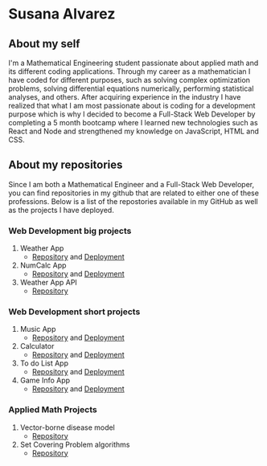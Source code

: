 # Susana Alvarez
## About my self
I'm a Mathematical Engineering student passionate about applied math and its different coding applications. Through my career as a mathematician I have coded for different purposes, such as solving complex optimization problems, solving differential equations numerically, performing statistical analyses, and others. After acquiring experience in the industry I have realized that what I am most passionate about is coding for a development purpose which is why I decided to become a Full-Stack Web Developer by completing a 5 month bootcamp where I learned new technologies such as React and Node and strengthened my knowledge on JavaScript, HTML and CSS.

## About my repositories
Since I am both a Mathematical Engineer and a Full-Stack Web Developer, you can find repositories in my github that are related to either one of these professions. Below is a list of the repostories available in my GitHub as well as the projects I have deployed.

### Web Development big projects
1.  Weather App
    * [Repository](https://github.com/SusanaAlvarezZuluaga/weather-app-final) and [Deployment](https://susanaalvarezzuluaga.github.io/weather-app-final)
2.  NumCalc App
    * [Repository](https://github.com/SusanaAlvarezZuluaga/num-calc) and [Deployment](https://susanaalvarezzuluaga.github.io/num-calc)
3.  Weather App API
    * [Repository](https://github.com/SusanaAlvarezZuluaga/weather-app-api)

### Web Development short projects
1.  Music App
    * [Repository](https://github.com/SusanaAlvarezZuluaga/music-app) and [Deployment](https://susanaalvarezzuluaga.github.io/music-app/)
2.  Calculator
    * [Repository](https://github.com/SusanaAlvarezZuluaga/myCalculator) and [Deployment](https://susanaalvarezzuluaga.github.io/myCalculator)
3.  To do List App
    * [Repository](https://github.com/SusanaAlvarezZuluaga/to-do-list-app) and [Deployment](https://susanaalvarezzuluaga.github.io/to-do-list-app)
4.  Game Info App
    * [Repository](https://github.com/SusanaAlvarezZuluaga/game-app) and [Deployment](https://susanaalvarezzuluaga.github.io/game-app)

### Applied Math Projects
1. Vector-borne disease model
    * [Repository](https://github.com/SusanaAlvarezZuluaga/vector-borne-diseases-abms)
2. Set Covering Problem algorithms
    * [Repository](https://github.com/SusanaAlvarezZuluaga/set-covering-problem)

